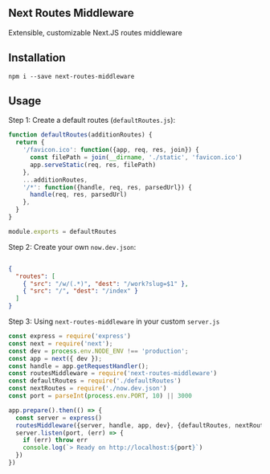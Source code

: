 ## Next Routes Middleware

Extensible, customizable Next.JS routes middleware

## Installation

```
npm i --save next-routes-middleware
```

## Usage

Step 1: Create a default routes (`defaultRoutes.js`):

```js
function defaultRoutes(additionRoutes) {
  return {
    '/favicon.ico': function({app, req, res, join}) {
      const filePath = join(__dirname, './static', 'favicon.ico')
      app.serveStatic(req, res, filePath)
    },
    ...additionRoutes,
    '/*': function({handle, req, res, parsedUrl}) {
      handle(req, res, parsedUrl)
    },
  }
}

module.exports = defaultRoutes
```

Step 2: Create your own `now.dev.json`:

```json

{
  "routes": [
    { "src": "/w/(.*)", "dest": "/work?slug=$1" },
    { "src": "/", "dest": "/index" }
  ]
}

```

Step 3: Using `next-routes-middleware` in your custom `server.js`

```js
const express = require('express')
const next = require('next');
const dev = process.env.NODE_ENV !== 'production';
const app = next({ dev });
const handle = app.getRequestHandler();
const routesMiddleware = require('next-routes-middleware')
const defaultRoutes = require('./defaultRoutes')
const nextRoutes = require('./now.dev.json')
const port = parseInt(process.env.PORT, 10) || 3000

app.prepare().then(() => {
  const server = express()
  routesMiddleware({server, handle, app, dev}, {defaultRoutes, nextRoutes})
  server.listen(port, (err) => {
    if (err) throw err
    console.log(`> Ready on http://localhost:${port}`)
  })
})
```
